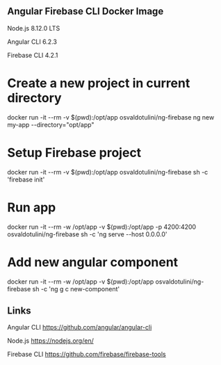 ## Angular Firebase CLI Docker Image

Node.js 8.12.0 LTS

Angular CLI 6.2.3

Firebase CLI 4.2.1

# Create a new project in current directory
docker run -it --rm -v $(pwd):/opt/app osvaldotulini/ng-firebase ng new my-app --directory="opt/app"

# Setup Firebase project
docker run -it --rm -v $(pwd):/opt/app osvaldotulini/ng-firebase  sh -c 'firebase init'

# Run app
docker run -it --rm -w /opt/app -v $(pwd):/opt/app -p 4200:4200 osvaldotulini/ng-firebase sh -c 'ng serve --host 0.0.0.0'

# Add new angular component
docker run -it --rm -w /opt/app -v $(pwd):/opt/app osvaldotulini/ng-firebase sh -c 'ng g c new-component'


## Links

Angular CLI https://github.com/angular/angular-cli

Node.js https://nodejs.org/en/

Firebase CLI https://github.com/firebase/firebase-tools

